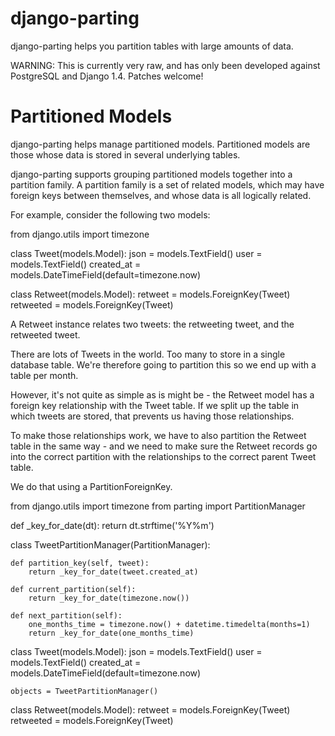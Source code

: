 django-parting
==============

django-parting helps you partition tables with large amounts of data.

WARNING: This is currently very raw, and has only been developed against
PostgreSQL and Django 1.4. Patches welcome!

Partitioned Models
==================

django-parting helps manage partitioned models. Partitioned models are those
whose data is stored in several underlying tables.

django-parting supports grouping partitioned models together into a
partition family. A partition family is a set of related models, which may
have foreign keys between themselves, and whose data is all logically related.

For example, consider the following two models:

from django.utils import timezone

class Tweet(models.Model):
    json = models.TextField()
    user = models.TextField()
    created_at = models.DateTimeField(default=timezone.now)


class Retweet(models.Model):
    retweet = models.ForeignKey(Tweet)
    retweeted = models.ForeignKey(Tweet)


A Retweet instance relates two tweets: the retweeting tweet, and the retweeted
tweet.

There are lots of Tweets in the world. Too many to store in a single database
table. We're therefore going to partition this so we end up with a table
per month.

However, it's not quite as simple as is might be - the Retweet model has
a foreign key relationship with the Tweet table. If we split up the table
in which tweets are stored, that prevents us having those relationships.

To make those relationships work, we have to also partition the Retweet table
in the same way - and we need to make sure the Retweet records go into the
correct partition with the relationships to the correct parent Tweet table.

We do that using a PartitionForeignKey.

from django.utils import timezone
from parting import PartitionManager

def _key_for_date(dt):
    return dt.strftime('%Y%m')

class TweetPartitionManager(PartitionManager):

    def partition_key(self, tweet):
        return _key_for_date(tweet.created_at)

    def current_partition(self):
        return _key_for_date(timezone.now())

    def next_partition(self):
        one_months_time = timezone.now() + datetime.timedelta(months=1)
        return _key_for_date(one_months_time)


class Tweet(models.Model):
    json = models.TextField()
    user = models.TextField()
    created_at = models.DateTimeField(default=timezone.now)

    objects = TweetPartitionManager()


class Retweet(models.Model):
    retweet = models.ForeignKey(Tweet)
    retweeted = models.ForeignKey(Tweet)



